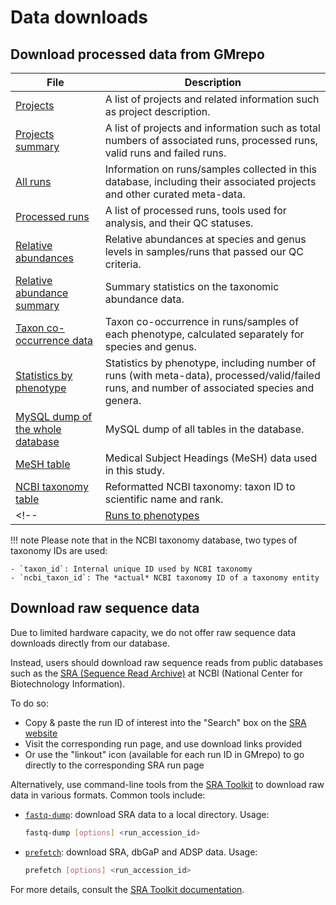 
# Data downloads


## Download processed data from **GMrepo**

| **File** | **Description** |
| -------- | --------------- |
| [Projects](https://gmrepo2025.humangut.info:8443/Downloads/SQLDumps/projects.txt.gz) | A list of projects and related information such as project description. |
| [Projects summary](https://gmrepo2025.humangut.info:8443/Downloads/SQLDumps/stats_by_phenotype_and_project.txt.gz) | A list of projects and information such as total numbers of associated runs, processed runs, valid runs and failed runs. |
| [All runs](https://gmrepo2025.humangut.info:8443/Downloads/SQLDumps/sample_to_run_info.txt.gz) | Information on runs/samples collected in this database, including their associated projects and other curated meta-data. | 
| [Processed runs](https://gmrepo2025.humangut.info:8443/Downloads/SQLDumps/samples_loaded.txt.gz) | A list of processed runs, tools used for analysis, and their QC statuses. |
| [Relative abundances](https://gmrepo2025.humangut.info:8443/Downloads/SQLDumps/species_abundance.txt.gz) | Relative abundances at species and genus levels in samples/runs that passed our QC criteria. |
| [Relative abundance summary](https://gmrepo2025.humangut.info:8443/Downloads/SQLDumps/species_abundance_summary.txt.gz) | Summary statistics on the taxonomic abundance data. |
| [Taxon co-occurrence data](https://gmrepo2025.humangut.info:8443/Downloads/SQLDumps/species_cooccurence.txt.gz) | Taxon co-occurrence in runs/samples of each phenotype, calculated separately for species and genus. |
| [Statistics by phenotype](https://gmrepo2025.humangut.info:8443/Downloads/SQLDumps/stats_by_phenotype.txt.gz) | Statistics by phenotype, including number of runs (with meta-data), processed/valid/failed runs, and number of associated species and genera. |
| [MySQL dump of the whole database](https://gmrepo2025.humangut.info:8443/Downloads/SQLDumps/gmrepo.sql.gz) | MySQL dump of all tables in the database. |
| [MeSH table](https://gmrepo2025.humangut.info:8443/Downloads/SQLDumps/mesh_data.txt.gz) | Medical Subject Headings (MeSH) data used in this study. |
| [NCBI taxonomy table](https://gmrepo2025.humangut.info:8443/Downloads/SQLDumps/superkingdom2descendents.txt.gz) | Reformatted NCBI taxonomy: taxon ID to scientific name and rank. |
<!-- | [Runs to phenotypes](https://gmrepo2025.humangut.info:8443/Downloads/SQLDumps/sample_to_disease_info.txt.gz) | All runs and their corresponding phenotypes (if any); one run/sample can be associated with multiple phenotypes. | -->

!!! note
    Please note that in the NCBI taxonomy database, two types of taxonomy IDs are used:
    
    - `taxon_id`: Internal unique ID used by NCBI taxonomy
    - `ncbi_taxon_id`: The *actual* NCBI taxonomy ID of a taxonomy entity

## Download raw sequence data

Due to limited hardware capacity, we do not offer raw sequence data downloads directly from our database.

Instead, users should download raw sequence reads from public databases such as the [SRA (Sequence Read Archive)](https://www.ncbi.nlm.nih.gov/sra) at NCBI (National Center for Biotechnology Information).

To do so:

- Copy & paste the run ID of interest into the "Search" box on the [SRA website](https://www.ncbi.nlm.nih.gov/sra)
- Visit the corresponding run page, and use download links provided
- Or use the "linkout" icon (available for each run ID in GMrepo) to go directly to the corresponding SRA run page

Alternatively, use command-line tools from the [SRA Toolkit](https://trace.ncbi.nlm.nih.gov/Traces/sra/sra.cgi?view=software) to download raw data in various formats. Common tools include:

- [`fastq-dump`](https://trace.ncbi.nlm.nih.gov/Traces/sra/sra.cgi?view=toolkit_doc&f=fastq-dump): download SRA data to a local directory. Usage:
  
  ```bash
  fastq-dump [options] <run_accession_id>
  ```
  
- [`prefetch`](https://trace.ncbi.nlm.nih.gov/Traces/sra/sra.cgi?view=toolkit_doc&f=prefetch): download SRA, dbGaP and ADSP data. Usage:
 
  ```bash
  prefetch [options] <run_accession_id>
  ```
  
For more details, consult the [SRA Toolkit documentation](https://trace.ncbi.nlm.nih.gov/Traces/sra/sra.cgi?view=toolkit_doc).

<!-- 
## Programmable access

**GMrepo** also provides programmable access to most database contents via `RESTful APIs`.

Below are example codes in languages commonly used in our lab. Users of other languages can adapt from these examples or [contact us](https://gmrepo2025.humangut.info:8443/home) for help:

-   [R](https://github.com/evolgeniusteam/GMrepoProgrammableAccess/blob/master/programmable-access/R.md)
-   [Perl](https://github.com/evolgeniusteam/GMrepoProgrammableAccess/blob/master/programmable-access/perl.md)
-   [Python (2 & 3)](https://github.com/evolgeniusteam/GMrepoProgrammableAccess/blob/master/programmable-access/python.md)
 
See our [GitHub page](https://github.com/evolgeniusteam/GMrepoProgrammableAccess) for more details.
 -->
